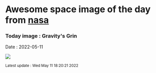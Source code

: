 
# Awesome space image of the day from [nasa](https://api.nasa.gov/)

### Today image : Gravity's Grin

Date : 2022-05-11


![](https://apod.nasa.gov/apod/image/2205/cheshirecat_chandra_complg_1024.jpg)

<small>Latest update : Wed May 11 18:20:21 2022</small>


